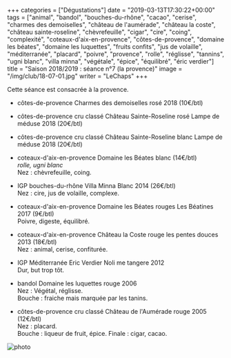 +++
categories = ["Dégustations"]
date = "2019-03-13T17:30:22+00:00"
tags = ["animal", "bandol", "bouches-du-rhône", "cacao", "cerise", "charmes des demoiselles", "château de l'aumérade", "château la coste", "château sainte-roseline", "chèvrefeuille", "cigar", "cire", "coing", "complexité", "coteaux-d'aix-en-provence", "côtes-de-provence", "domaine les béates", "domaine les luquettes", "fruits confits", "jus de volaille", "méditerranée", "placard", "poivre", "provence", "rolle", "réglisse", "tannins", "ugni blanc", "villa minna", "végétale", "épice", "équilibré", "éric verdier"] 
title = "Saison 2018/2019 : séance n°7 (la provence)"
image = "/img/club/18-07-01.jpg"
writer = "LeChaps"
+++

Cette séance est consacrée à la provence.

* côtes-de-provence Charmes des demoiselles rosé 2018 (10€/btl) <i class="fa fa-plus-circle"></i>

* côtes-de-provence cru classé Château Sainte-Roseline rosé Lampe de méduse 2018 (20€/btl)

* côtes-de-provence cru classé Château Sainte-Roseline blanc Lampe de méduse 2018 (20€/btl) <i class="fa fa-minus-circle"></i>

* coteaux-d'aix-en-provence Domaine les Béates blanc (14€/btl) <i class="fa fa-plus-circle"></i>  
_rolle, ugni blanc_  
Nez : chèvrefeuille, coing.

* IGP bouches-du-rhône Villa Minna Blanc 2014 (26€/btl)  
Nez : cire, jus de volaille, complexe.

* coteaux-d'aix-en-provence Domaine les Béates rouges Les Béatines 2017 (9€/btl) <i class="fa fa-plus-circle"></i> <i class="fa fa-plus-circle"></i>  
Poivre, digeste, équilibré.

* coteaux-d'aix-en-provence Château la Coste rouge les pentes douces 2013 (18€/btl)  
Nez : animal, cerise, confiturée.

* IGP Méditerranée Eric Verdier Noli me tangere 2012  
Dur, but trop tôt.

* bandol Domaine les luquettes rouge 2006  
Nez : Végétal, réglisse.  
Bouche : fraiche mais marquée par les tanins.

* côtes-de-provence cru classé Château de l'Aumérade rouge 2005 (12€/btl)  
Nez : placard.  
Bouche : liqueur de fruit, épice. Finale : cigar, cacao.

![photo][1]

[1]: /img/club/18-07-01.jpg
